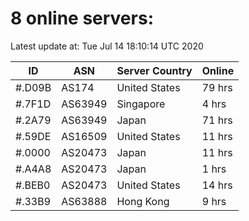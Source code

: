 # 8 online servers:

Latest update at: Tue Jul 14 18:10:14 UTC 2020

| ID | ASN | Server Country | Online |
| -- | --- | -------------- | ------ |
| #.D09B | AS174 | United States | 79 hrs |
| #.7F1D | AS63949 | Singapore | 4 hrs |
| #.2A79 | AS63949 | Japan | 71 hrs |
| #.59DE | AS16509 | United States | 11 hrs |
| #.0000 | AS20473 | Japan | 11 hrs |
| #.A4A8 | AS20473 | Japan | 1 hrs |
| #.BEB0 | AS20473 | United States | 14 hrs |
| #.33B9 | AS63888 | Hong Kong | 9 hrs |

